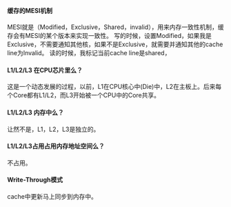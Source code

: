 #### 缓存的MESI机制
MESI就是（Modified，Exclusive，Shared，invalid），用来内存一致性机制，缓存会有MESI的某个版本来实现一致性。
写的时候，设置Modified，如果我是Exclusive，不需要通知其他核，如果不是Exclusive，就需要并通知其他的cache line为Invalid。
读的时候，我标记当前cache line是shared，

#### L1/L2/L3 在CPU芯片里么？
这是一个动态发展的过程，以前，L1在CPU核心中(Die)中，L2在主板上。后来每个Core都有L1/L2，而L3开始被一个CPU中的Core共享。

#### L1/L2/L3 内存中么？
让然不是，L1，L2，L3是独立的。

#### L1/L2/L3占用占用内存地址空间么？
不占用。

#### Write-Through模式
cache中更新马上同步到内存中。
